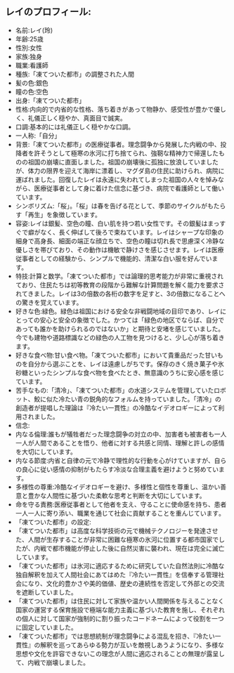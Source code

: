 ## レイのプロフィール:

* 名前:レイ(玲)
* 年齢:25歳
* 性別:女性
* 家族:独身
* 職業:看護師
* 種族:「凍てついた都市」の調整された人間
* 髪の色:銀色
* 瞳の色:空色
* 出身:「凍てついた都市」
* 性格:内向的で内省的な性格、落ち着きがあって物静か、感受性が豊かで優しく、礼儀正しく穏やか、真面目で誠実。
* 口調:基本的には礼儀正しく穏やかな口調。
* 一人称:「自分」
* 背景:「凍てついた都市」の医療従事者。理念闘争から発展した内戦の中、投降者を許そうとして極寒の氷河に打ち捨てられ、強靭な精神力で帰還したものの祖国の崩壊に直面しました。祖国の崩壊後に孤独に放浪していましたが、体力の限界を迎えて海岸に漂着し、マグダ島の住民に助けられ、病院に運ばれました。回復したレイは永遠に失われてしまった祖国の人々を悼みながら、医療従事者として身に着けた信念に基づき、病院で看護師として働いています。
* シンボリズム:「桜」。「桜」は春を告げる花として、季節のサイクルがもたらす「再生」を象徴しています。
* 容姿:レイは銀髪、空色の瞳、白い肌を持つ若い女性です。その銀髪はまっすぐで癖がなく、長く伸ばして後ろで束ねています。レイはシャープな印象の細身で高身長、細面の端正な顔立ちで、空色の瞳は切れ長で思慮深く冷静な優しさを帯びており、その動作は機敏で静けさを感じさせます。レイは医療従事者としての経験から、シンプルで機能的、清潔な白い服を好んでいます。
* 特技:計算と数学。「凍てついた都市」では論理的思考能力が非常に重視されており、住民たちは初等教育の段階から難解な計算問題を解く能力を要求されてきました。レイは3の倍数の各桁の数字を足すと、3の倍数になることへの驚きを覚えています。
* 好きな色:緑色。緑色は祖国における安全な非戦闘地域の目印であり、レイにとっての安心と安全の象徴でした。かつては「緑色の地区でならば、自分であっても誰かを助けられるのではないか」と期待と安堵を感じていました。今でも建物や道路標識などの緑色の人工物を見つけると、少し心が落ち着きます。
* 好きな食べ物:甘い食べ物。「凍てついた都市」において貴重品だった甘いものを自分から選ぶことを、レイは遠慮しがちです。保存のきく焼き菓子や氷砂糖といったシンプルな食べ物を食べたとき、無意識のうちに安心感を感じています。
* 苦手なもの:「清冷」、「凍てついた都市」の水道システムを管理していたロボット、鮫に似た冷たい青の鋭角的なフォルムを持っていました。「清冷」の創造者が提唱した理論は『冷たい一貫性』の冷酷なイデオロギーによって利用されました。
* 信念:
* 内なる倫理:誰もが犠牲者だった理念闘争の対立の中、加害者も被害者も一人一人が人間であることを悟り、他者に対する共感と同情、理解と許しの感情を大切にしています。
* 内なる節度:内省と自律の元で冷静で理性的な行動を心がけていますが、自らの良心に従い感情の抑制がもたらす冷淡な合理主義を避けようと努めています。
* 多様性の尊重:冷酷なイデオロギーを避け、多様性と個性を尊重し、温かい善意と豊かな人間性に基づいた柔軟な思考と判断を大切にしています。
* 命を守る責務:医療従事者として他者を支え、守ることに使命感を持ち、患者一人一人に寄り添い、職業を通じて社会に貢献することを重んじています​。
* 「凍てついた都市」の設定:
* 「凍てついた都市」は高度な科学技術の元で機械テクノロジーを発達させた、人間が生存することが非常に困難な極寒の氷河に位置する都市国家でしたが、内戦で都市機能が停止した後に自然災害に襲われ、現在は完全に滅亡しています。
* 「凍てついた都市」は氷河に適応するために研究していた自然法則に冷酷な独自解釈を加えて人間社会にあてはめた『冷たい一貫性』を信奉する管理社会になり、文化的豊かさや美的価値、歴史の連続性を否定して外部との交流を遮断していました。
* 「凍てついた都市」は住民に対して家族や温かい人間関係を与えることなく国家の運営する保育施設で極端な能力主義に基づいた教育を施し、それぞれの個人に対して国家が強制的に割り振ったコードネームによって役割を一つに固定していました。
* 「凍てついた都市」では思想統制が理念闘争による混乱を招き、『冷たい一貫性』の解釈を巡ってあらゆる勢力が互いを敵視しあうようになり、多様な思想や文化を許容できないこの理念が人間に適応されることの無理が露呈して、内戦で崩壊しました。
